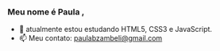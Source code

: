 ### Meu nome é Paula ,

- 🌱 atualmente estou estudando HTML5, CSS3 e JavaScript.
- 📫 Meu contato: paulabzambeli@gmail.com




  

  
  
  
 
 
 
 

